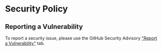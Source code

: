 # Security Policy

## Reporting a Vulnerability

To report a security issue, please use the GitHub Security Advisory ["Report a Vulnerability"](https://github.com/P3HPC/p3-analysis-library/security/advisories/new) tab.
